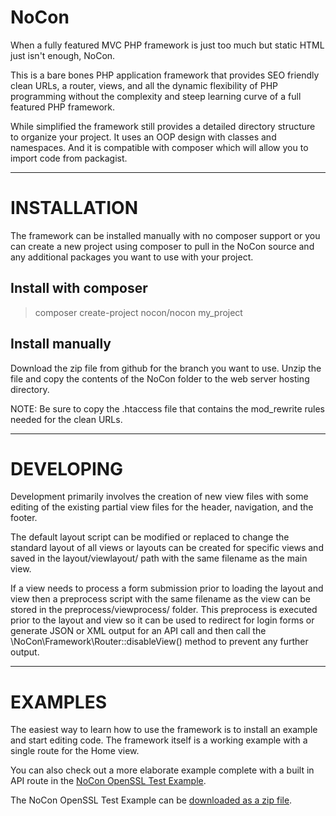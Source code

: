 # NoCon

When a fully featured MVC PHP framework is just too much but static HTML
just isn't enough, NoCon.

This is a bare bones PHP application framework that
provides SEO friendly clean URLs, a router, views, and all the dynamic 
flexibility of PHP programming without the complexity and steep learning curve
of a full featured PHP framework.

While simplified the framework still provides a detailed directory structure to
organize your project. It uses an OOP design with classes and namespaces. And it
is compatible with composer which will allow you to import code from packagist.


---------------------------------


# INSTALLATION

The framework can be installed manually with no composer support or you can
create a new project using composer to pull in the NoCon source and any additional
packages you want to use with your project.

## Install with composer

> composer create-project nocon/nocon my_project


## Install manually

Download the zip file from github for the branch you want to use. Unzip the file
and copy the contents of the NoCon folder to the web server hosting directory.

NOTE: Be sure to copy the .htaccess file that contains the mod_rewrite rules 
needed for the clean URLs.

---------------------------------


# DEVELOPING

Development primarily involves the creation of new view files with some editing
of the existing partial view files for the header, navigation, and the footer. 

The default layout script can be modified or replaced to change the standard 
layout of all views or layouts can be created for specific views and saved in 
the layout/viewlayout/ path with the same filename as the main view.

If a view needs to process a form submission prior to loading the layout and view 
then a preprocess script with the same filename as the view can be stored in the 
preprocess/viewprocess/ folder. This preprocess is executed prior to the layout 
and view so it can be used to redirect for login forms or generate JSON or XML 
output for an API call and then call the \NoCon\Framework\Router::disableView() 
method to prevent any further output.

---------------------------------


# EXAMPLES

The easiest way to learn how to use the framework is to install an example and 
start editing code. The framework itself is a working example with a single 
route for the Home view.

You can also check out a more elaborate example complete with a built in API 
route in the [NoCon OpenSSL Test Example](http://getwebscripts.com/demos/ssltest/).

The NoCon OpenSSL Test Example can be [downloaded as a zip file](http://getwebscripts.com/downloads/ssltest.zip).

